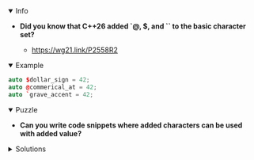 <details open><summary>Info</summary><p>

* **Did you know that C++26 added `@, $, and `` to the basic character set?**

  * https://wg21.link/P2558R2

</p></details><details open><summary>Example</summary><p>

```cpp
auto $dollar_sign = 42;
auto @commerical_at = 42;
auto `grave_accent = 42;
```

</p></details><details open><summary>Puzzle</summary><p>

* **Can you write code snippets where added characters can be used with added value?**

</p></details><details><summary>Solutions</summary><p>

```cpp
// math
auto a  = 42;
auto a` = a*2;

// macros
$macro(...) ```

// twitter
auto id = @kris;
```

</p></details>
